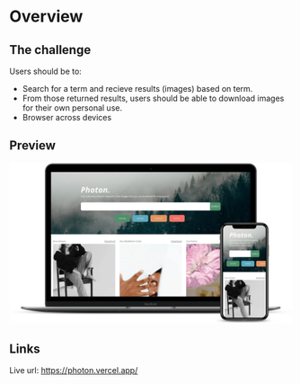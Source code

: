 # Overview

## The challenge

Users should be to: 

- Search for a term and recieve results (images) based on term.
- From those returned results, users should be able to download images for their own personal use.
- Browser across devices

## Preview
<img src="https://github.com/AndyBeable/photon/blob/master/assets/photon.png">

## Links
Live url: https://photon.vercel.app/
